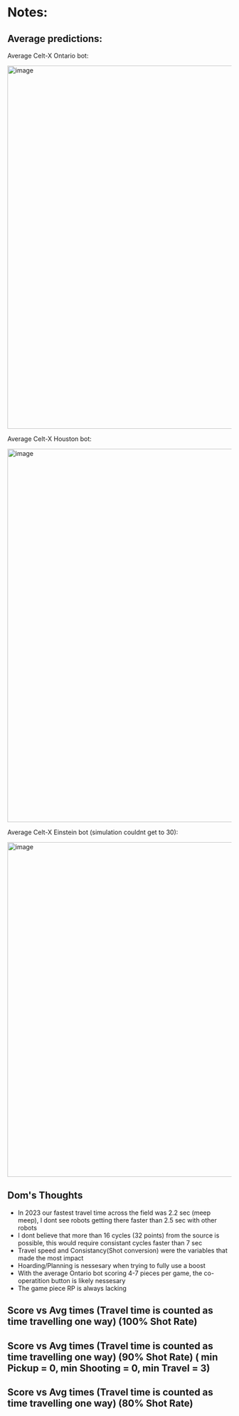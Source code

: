 # Notes:

## Average predictions:
Average Celt-X Ontario bot: 

<img width="817" alt="image" src="https://github.com/0Domlightning0/Robotics-Game-2024/assets/99225898/61a30793-ff25-46ef-80e7-3106ff8eaf97">

Average Celt-X Houston bot: 

<img width="840" alt="image" src="https://github.com/0Domlightning0/Robotics-Game-2024/assets/99225898/5cae7082-962f-4641-8f7a-31259fb2f30c">


Average Celt-X Einstein bot (simulation couldnt get to 30): 

 <img width="753" alt="image" src="https://github.com/0Domlightning0/Robotics-Game-2024/assets/99225898/06a20c8c-b5de-471d-9a28-9acc5adbd78e">



## Dom's Thoughts
- In 2023 our fastest travel time across the field was 2.2 sec (meep meep), I dont see robots getting there faster than 2.5 sec with other robots
- I dont believe that more than 16 cycles (32 points) from the source is possible, this would require consistant cycles faster than 7 sec
- Travel speed and Consistancy(Shot conversion) were the variables that made the most impact
- Hoarding/Planning is nessesary when trying to fully use a boost
- With the average Ontario bot scoring 4-7 pieces per game, the co-operatition button is likely nessesary
- The game piece RP is always lacking
  
## Score vs Avg times (Travel time is counted as time travelling one way) (100% Shot Rate)

 
## Score vs Avg times (Travel time is counted as time travelling one way) (90% Shot Rate) ( min Pickup = 0, min Shooting = 0, min Travel = 3)


## Score vs Avg times (Travel time is counted as time travelling one way) (80% Shot Rate)

